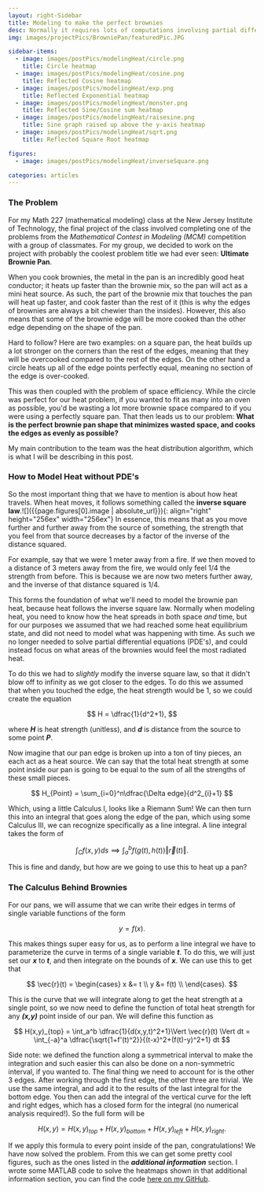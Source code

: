```yaml
---
layout: right-Sidebar
title: Modeling to make the perfect brownies
desc: Normally it requires lots of computations involving partial differential equations, however I came up with a different method to model the heat in a brownie pan. 
img: images/projectPics/BrowniePan/featuredPic.JPG

sidebar-items:
  - image: images/postPics/modelingHeat/circle.png
    title: Circle heatmap
  - image: images/postPics/modelingHeat/cosine.png
    title: Reflected Cosine heatmap
  - image: images/postPics/modelingHeat/exp.png
    title: Reflected Exponential heatmap
  - image: images/postPics/modelingHeat/monster.png
    title: Reflected Sine/Cosine sum heatmap
  - image: images/postPics/modelingHeat/raisesine.png
    title: Sine graph raised up above the y-axis heatmap
  - image: images/postPics/modelingHeat/sqrt.png
    title: Reflected Square Root heatmap

figures:
  - image: images/postPics/modelingHeat/inverseSquare.png

categories: articles
---
```


### The Problem ###

For my Math 227 (mathematical modeling) class at the New Jersey Institute of Technology, the final project of the class involved 
completing one of the problems from the *Mathematical Contest in Modeling (MCM)* competition with a group of classmates. For my
group, we decided to work on the project with probably the coolest problem title we had ever seen: **Ultimate Brownie Pan**.

When you cook brownies, the metal in the pan is an incredibly good heat conductor; it heats up faster than the brownie mix, so the 
pan will act as a mini heat source. As such, the part of the brownie mix that touches the pan will heat up faster, and cook faster
than the rest of it (this is why the edges of brownies are always a bit chewier than the insides). However, this also means that 
some of the brownie edge will be more cooked than the other edge depending on the shape of the pan.

Hard to follow? Here are two examples: on a square pan, the heat builds up a lot stronger on the corners than the rest of the edges,
meaning that they will be overcooked compared to the rest of the edges. On the other hand a circle heats up all of the edge points 
perfectly equal, meaning no section of the edge is over-cooked. 

This was then coupled with the problem of space efficiency. While the circle was perfect for our heat problem, if you wanted to fit as
many into an oven as possible, you'd be wasting a lot more brownie space compared to if you were using a perfectly square pan. That then
leads us to our problem: **What is the perfect brownie pan shape that minimizes wasted space, and cooks the edges as evenly as 
possible?** 

My main contribution to the team was the heat distribution algorithm, which is what I will be describing in this post.

### How to Model Heat without PDE's ###

So the most important thing that we have to mention is about how heat travels. When heat moves, it follows something called the **inverse square law**.![]({{page.figures[0].image | absolute_url}}){: align="right" height="256ex" width="256ex"} In essence, this means that as you move further and further away from the source of something, the strength that you feel from that source decreases by a factor of the inverse of the distance squared. 

For example, say that we were 1 meter away from a fire. If we then moved to a distance of 3 meters away from the fire, we would only feel 1/4 the strength from before. This is because we are now two meters further away, and the inverse of that distance squared is 1/4. 

This forms the foundation of what we'll need to model the brownie pan heat, because heat follows the inverse square law. Normally when modeling heat, you need to know how the heat spreads in both space *and* time, but for our purposes we assumed that we had reached some heat equilibrium state, and did not need to model what was happening with time. As such we no longer needed to solve partial differential equations (PDE's), and could instead focus on what areas of the brownies would feel the most radiated heat. 

To do this we had to *slightly* modify the inverse square law, so that it didn't blow off to infinity as we got closer to the edges. To do this we assumed that when you touched the edge, the heat strength would be 1, so we could create the equation

$$
H = \dfrac{1}{d^2+1},
$$

where ***H*** is heat strength (unitless), and ***d*** is distance from the source to some point ***P***. 

Now imagine that our pan edge is broken up into a ton of tiny pieces, an each act as a heat source. We can say that the total heat strength at some point inside our pan is going to be equal to the sum of all the strengths of these small pieces.

$$
H_{Point} = \sum_{i=0}^n\dfrac{\Delta edge}{d^2_{i}+1}
$$

Which, using a little Calculus I, looks like a Riemann Sum! We can then turn this into an integral that goes along the edge of the pan, which using some Calculus III, we can recognize specifically as a line integral. A line integral takes the form of

$$
\int_C f(x,y)ds \implies \int^b_a f(g(t), h(t)) \Vert \vec{r}(t) \Vert.
$$

This is fine and dandy, but how are we going to use this to heat up a pan?

### The Calculus Behind Brownies ###

For our pans, we will assume that we can write their edges in terms of single variable functions of the form 

$$
y = f(x).
$$

This makes things super easy for us, as to perform a line integral we have to parameterize the curve in terms of a single variable ***t***. To do this, we will just set our ***x*** to ***t***, and then integrate on the bounds of ***x***. We can use this to get that

$$
\vec{r}(t) = \begin{cases} 
      x &= t \\
      y &= f(t) \\  
   \end{cases}.
$$

This is the curve that we will integrate along to get the heat strength at a single point, so we now need to define the function of total heat strength for any ***(x,y)*** point inside of our pan. We will define this function as 

$$
H(x,y)_{top} = \int_a^b \dfrac{1}{d(x,y,t)^2+1}\Vert \vec{r}(t) \Vert dt = \int_{-a}^a \dfrac{\sqrt{1+f'(t)^2}}{(t-x)^2+(f(t)-y)^2+1} dt
$$

Side note: we defined the function along a symmetrical interval to make the integration and such easier this can also be done on a non-symmetric interval, if you wanted to. The final thing we need to account for is the other 3 edges. After working through the first edge, the other three are trivial. We use the same integral, and add it to the results of the last integral for the bottom edge. You then can add the integral of the vertical curve for the left and right edges, which has a closed form for the integral (no numerical analysis required!). So the full form will be

$$
H(x,y) = H(x,y)_{top} + H(x,y)_{bottom} + H(x,y)_{left} + H(x,y)_{right}.
$$

If we apply this formula to every point inside of the pan, congratulations! We have now solved the problem. From this we can get some pretty cool figures, such as the ones listed in the ***additional information*** section. I wrote some MATLAB code to solve the heatmaps shown in that additional information section, you can find the code [here on my GitHub](https://github.com/Joe-McCann/My-Projects/blob/master/MATLAB/heatDist.m).








